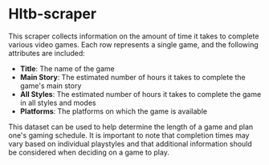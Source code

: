 # Hltb-scraper

This scraper collects information on the amount of time it takes to complete various video games. Each row represents a single game, and the following attributes are included:

- **Title**: The name of the game
- **Main Story**: The estimated number of hours it takes to complete the game's main story
- **All Styles**: The estimated number of hours it takes to complete the game in all styles and modes
- **Platforms**: The platforms on which the game is available

This dataset can be used to help determine the length of a game and plan one's gaming schedule. It is important to note that completion times may vary based on individual playstyles and that additional information should be considered when deciding on a game to play.

